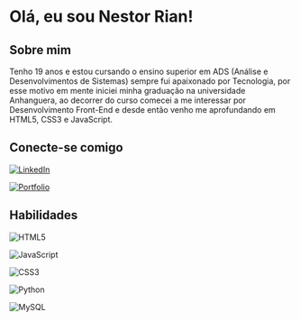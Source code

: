 # Olá, eu sou Nestor Rian!

## Sobre mim 
Tenho 19 anos e estou cursando o ensino superior em ADS (Análise e Desenvolvimentos de Sistemas) 
sempre fui apaixonado por Tecnologia, por esse motivo em mente iniciei minha graduação na universidade Anhanguera, ao decorrer 
do curso comecei a me interessar por Desenvolvimento Front-End e desde então venho me aprofundando em HTML5, CSS3 e JavaScript.

## Conecte-se comigo
[![LinkedIn](https://img.shields.io/badge/LinkedIn-0077B5?style=for-the-badge&logo=linkedin&logoColor=white)](https://www.linkedin.com/in/nestor-rian-912914252/) 

[![Portfolio](https://img.shields.io/badge/Portfolio-FF5722?style=for-the-badge&logo=todoist&logoColor=white)](https://nestorrian.github.io/Portfolio-NestorRian/)

## Habilidades 
![HTML5](https://img.shields.io/badge/HTML5-E34F26?style=for-the-badge&logo=html5&logoColor=white)  

![JavaScript](https://img.shields.io/badge/JavaScript-F7DF1E?style=for-the-badge&logo=javascript&logoColor=black)


![CSS3](https://img.shields.io/badge/CSS3-1572B6?style=for-the-badge&logo=css3&logoColor=white)

![Python](https://img.shields.io/badge/python-3670A0?style=for-the-badge&logo=python&logoColor=ffdd54)

![MySQL](https://img.shields.io/badge/MySQL-00000F?style=for-the-badge&logo=mysql&logoColor=white)
